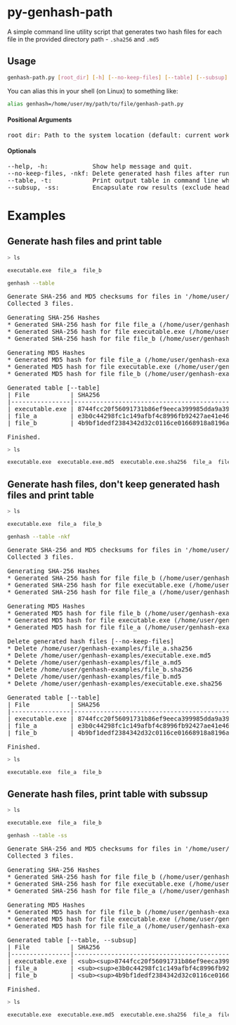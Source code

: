 # py-genhash-path
A simple command line utility script that generates two hash files for each file in the provided directory path - `.sha256` and `.md5`

## Usage
```sh
genhash-path.py [root_dir] [-h] [--no-keep-files] [--table] [--subsup]
```

You can alias this in your shell (on Linux) to something like:
```sh
alias genhash=/home/user/my/path/to/file/genhash-path.py
```

#### Positional Arguments
<pre>
root_dir: Path to the system location (default: current working directory).
</pre>
  
#### Optionals
<pre>
--help, -h:            Show help message and quit.
--no-keep-files, -nkf: Delete generated hash files after run. Preserves original files.
--table, -t:           Print output table in command line where headers are: Files, SHA256, MD5.
--subsup, -ss:         Encapsulate row results (exclude header column) in &lt;sub&gt;&lt;sup&gt;WORD&lt;/sup&gt;&lt;/sub&gt; tag for smaller font size.(Mostly useful for Markdown)
</pre>

# Examples
## Generate hash files and print table
```sh
> ls

executable.exe  file_a  file_b
```

```sh
genhash --table
```
<pre>
Generate SHA-256 and MD5 checksums for files in '/home/user/genhash-examples'
Collected 3 files.

Generating SHA-256 Hashes
* Generated SHA-256 hash for file file_a (/home/user/genhash-examples/file_a)
* Generated SHA-256 hash for file executable.exe (/home/user/genhash-examples/executable.exe)
* Generated SHA-256 hash for file file_b (/home/user/genhash-examples/file_b)

Generating MD5 Hashes
* Generated MD5 hash for file file_a (/home/user/genhash-examples/file_a)
* Generated MD5 hash for file executable.exe (/home/user/genhash-examples/executable.exe)
* Generated MD5 hash for file file_b (/home/user/genhash-examples/file_b)

Generated table [--table]
| File           | SHA256                                                           | MD5                              |
|----------------|------------------------------------------------------------------|----------------------------------|
| executable.exe | 8744fcc20f56091731b86ef9eeca399985dda9a391e3e648cf17dc204c4acacf | cb91b679c0aecc2fc28e00116c3c75bc |
| file_a         | e3b0c44298fc1c149afbf4c8996fb92427ae41e4649b934ca495991b7852b855 | d41d8cd98f00b204e9800998ecf8427e |
| file_b         | 4b9bf1dedf2384342d32c0116ce01668918a8196a3babd962664ef6a2403ea78 | c96b1cbe66f69b234cf361d8c1e5bbb9 |

Finished.
</pre>

```sh
> ls

executable.exe  executable.exe.md5  executable.exe.sha256  file_a  file_a.md5  file_a.sha256  file_b  file_b.md5  file_b.sha256
```


## Generate hash files, don't keep generated hash files and print table
```sh
> ls

executable.exe  file_a  file_b
```


```sh
genhash --table -nkf
```
<pre>
Generate SHA-256 and MD5 checksums for files in '/home/user/genhash-examples'
Collected 3 files.

Generating SHA-256 Hashes
* Generated SHA-256 hash for file file_b (/home/user/genhash-examples/file_b)
* Generated SHA-256 hash for file executable.exe (/home/user/genhash-examples/executable.exe)
* Generated SHA-256 hash for file file_a (/home/user/genhash-examples/file_a)

Generating MD5 Hashes
* Generated MD5 hash for file file_b (/home/user/genhash-examples/file_b)
* Generated MD5 hash for file executable.exe (/home/user/genhash-examples/executable.exe)
* Generated MD5 hash for file file_a (/home/user/genhash-examples/file_a)

Delete generated hash files [--no-keep-files]
* Delete /home/user/genhash-examples/file_a.sha256
* Delete /home/user/genhash-examples/executable.exe.md5
* Delete /home/user/genhash-examples/file_a.md5
* Delete /home/user/genhash-examples/file_b.sha256
* Delete /home/user/genhash-examples/file_b.md5
* Delete /home/user/genhash-examples/executable.exe.sha256

Generated table [--table]
| File           | SHA256                                                           | MD5                              |
|----------------|------------------------------------------------------------------|----------------------------------|
| executable.exe | 8744fcc20f56091731b86ef9eeca399985dda9a391e3e648cf17dc204c4acacf | cb91b679c0aecc2fc28e00116c3c75bc |
| file_a         | e3b0c44298fc1c149afbf4c8996fb92427ae41e4649b934ca495991b7852b855 | d41d8cd98f00b204e9800998ecf8427e |
| file_b         | 4b9bf1dedf2384342d32c0116ce01668918a8196a3babd962664ef6a2403ea78 | c96b1cbe66f69b234cf361d8c1e5bbb9 |

Finished.
</pre>

```sh
> ls

executable.exe  file_a  file_b
```


## Generate hash files, print table with subssup
```sh
> ls

executable.exe  file_a  file_b
```

```sh
genhash --table -ss
```
<pre>
Generate SHA-256 and MD5 checksums for files in '/home/user/genhash-examples'
Collected 3 files.

Generating SHA-256 Hashes
* Generated SHA-256 hash for file file_b (/home/user/genhash-examples/file_b)
* Generated SHA-256 hash for file executable.exe (/home/user/genhash-examples/executable.exe)
* Generated SHA-256 hash for file file_a (/home/user/genhash-examples/file_a)

Generating MD5 Hashes
* Generated MD5 hash for file file_b (/home/user/genhash-examples/file_b)
* Generated MD5 hash for file executable.exe (/home/user/genhash-examples/executable.exe)
* Generated MD5 hash for file file_a (/home/user/genhash-examples/file_a)

Generated table [--table, --subsup]
| File           | SHA256                                                                                 | MD5                                                    |
|----------------|----------------------------------------------------------------------------------------|--------------------------------------------------------|
| executable.exe | &lt;sub&gt;&lt;sup&gt;8744fcc20f56091731b86ef9eeca399985dda9a391e3e648cf17dc204c4acacf&lt;/sup&gt;&lt;/sub&gt; | &lt;sub&gt;&lt;sup&gt;cb91b679c0aecc2fc28e00116c3c75bc&lt;/sup&gt;&lt;/sub&gt; |
| file_a         | &lt;sub&gt;&lt;sup&gt;e3b0c44298fc1c149afbf4c8996fb92427ae41e4649b934ca495991b7852b855&lt;/sup&gt;&lt;/sub&gt; | &lt;sub&gt;&lt;sup&gt;d41d8cd98f00b204e9800998ecf8427e&lt;/sup&gt;&lt;/sub&gt; |
| file_b         | &lt;sub&gt;&lt;sup&gt;4b9bf1dedf2384342d32c0116ce01668918a8196a3babd962664ef6a2403ea78&lt;/sup&gt;&lt;/sub&gt; | &lt;sub&gt;&lt;sup&gt;c96b1cbe66f69b234cf361d8c1e5bbb9&lt;/sup&gt;&lt;/sub&gt; |

Finished.
</pre>

```sh
> ls

executable.exe  executable.exe.md5  executable.exe.sha256  file_a  file_a.md5  file_a.sha256  file_b  file_b.md5  file_b.sha256
```